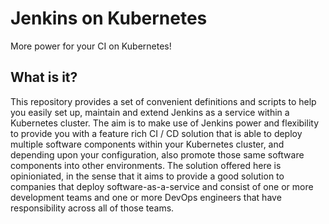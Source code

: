 # Jenkins on Kubernetes
More power for your CI on Kubernetes!

## What is it?
This repository provides a set of convenient definitions and scripts to help you easily set up, maintain and extend Jenkins as a service within a Kubernetes cluster. The aim is to make use of Jenkins power and flexibility to provide you with a feature rich CI / CD solution that is able to deploy multiple software components within your Kubernetes cluster, and depending upon your configuration, also promote those same software components into other environments. The solution offered here is opinioniated, in the sense that it aims to provide a good solution to companies that deploy software-as-a-service and consist of one or more development teams and one or more DevOps engineers that have responsibility across all of those teams.
